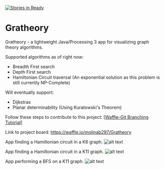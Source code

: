 [![Stories in Ready](https://badge.waffle.io/molinab297/Gratheory.png?label=ready&title=Ready)](https://waffle.io/molinab297/Gratheory)

# Gratheory
Gratheory - a lightweight Java/Processing 3 app for visualizing graph theory algorithms.

Supported algorithms as of right now:
  - Breadth First search
  - Depth First search
  - Hamiltonian Circuit traversal (An exponential solution as this problem is still currently NP-Complete)
  
Will eventually support:
  - Dijkstras
  - Planar determinability (Using Kuratowski's Theorem)

Follow these steps to contribute to this project: [[Waffle-Git Branching Tutorial](https://github.com/waffleio/waffle.io)]

Link to project board: https://waffle.io/molinab297/Gratheory

App finding a Hamiltonian circuit in a K6 graph.
![alt text](https://cloud.githubusercontent.com/assets/10769110/24485934/34b4dfd2-14bc-11e7-985b-2d26e3feef43.png)

App finding a Hamiltonian circuit in a K11 graph.
![alt text](https://cloud.githubusercontent.com/assets/10769110/24526956/f685bc74-1554-11e7-8b1c-b4fe0495a817.png)

App performing a BFS on a K11 graph.
![alt text](https://cloud.githubusercontent.com/assets/10769110/24527000/2e4cfa14-1555-11e7-9a8e-408b99cc57d6.png)

